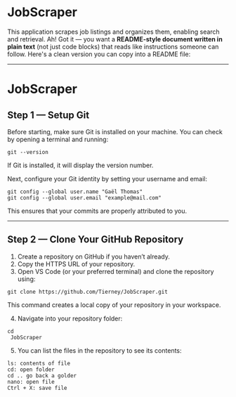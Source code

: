 # JobScraper
This application scrapes job listings and organizes them, enabling search and retrieval.
Ah! Got it — you want a **README-style document written in plain text** (not just code blocks) that reads like instructions someone can follow. Here's a clean version you can copy into a README file:

---

# JobScraper

## Step 1 — Setup Git

Before starting, make sure Git is installed on your machine. You can check by opening a terminal and running:

```
git --version
```

If Git is installed, it will display the version number.

Next, configure your Git identity by setting your username and email:

```
git config --global user.name "Gaël Thomas"
git config --global user.email "example@mail.com"
```

This ensures that your commits are properly attributed to you.

---

## Step 2 — Clone Your GitHub Repository

1. Create a repository on GitHub if you haven’t already.
2. Copy the HTTPS URL of your repository.
3. Open VS Code (or your preferred terminal) and clone the repository using:

```
git clone https://github.com/Tierney/JobScraper.git
```

This command creates a local copy of your repository in your workspace.

4. Navigate into your repository folder:

```
cd
 JobScraper
```

5. You can list the files in the repository to see its contents:

```
ls: contents of file
cd: open folder
cd .. go back a golder
nano: open file
Ctrl + X: save file
